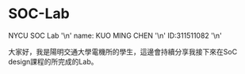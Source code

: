 # SOC-Lab
NYCU SOC Lab  '\n'
name: KUO MING CHEN '\n'
ID:311511082  '\n'

大家好，我是陽明交通大學電機所的學生，這邊會持續分享我接下來在SoC design課程的所完成的Lab。
